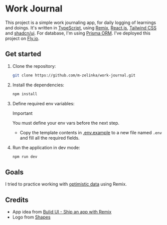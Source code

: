 # Work Journal

This project is a simple work journaling app, for daily logging of learnings and doings. It's written in [TypeScript](https://www.typescriptlang.org/), using [Remix](https://remix.run/), [React.js](https://react.dev/), [Tailwind CSS](https://tailwindcss.com/) and [shadcn/ui](https://ui.shadcn.com/). For database, I'm using [Prisma ORM](https://www.prisma.io/). I've deployed this project on [Fly.io](https://fly.io/).

## Get started

1. Clone the repository:

   ```sh
   git clone https://github.com/m-zelinka/work-journal.git
   ```

2. Install the dependencies:

   ```sh
   npm install
   ```

3. Define required env variables:

   > [!IMPORTANT]
   > You must define your env vars before the next step.

   - Copy the template contents in [.env.example](.env.example) to a new file named `.env` and fill all the required fields.

4. Run the application in dev mode:

   ```sh
   npm run dev
   ```

## Goals

I tried to practice working with [optimistic data](https://remix.run/docs/en/main/discussion/pending-ui#pending-and-optimistic-ui) using Remix.

## Credits

- App idea from [Bulid UI - Ship an app with Remix](https://buildui.com/courses/ship-an-app-with-remix)
- Logo from [Shapes](https://shapes.framer.website/)
